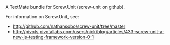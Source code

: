 A TextMate bundle for Screw.Unit (screw-unit on github).

For information on Screw.Unit, see:

 * http://github.com/nathansobo/screw-unit/tree/master
 * http://pivots.pivotallabs.com/users/nick/blog/articles/433-screw-unit-a-new-js-testing-framework-version-0-1

